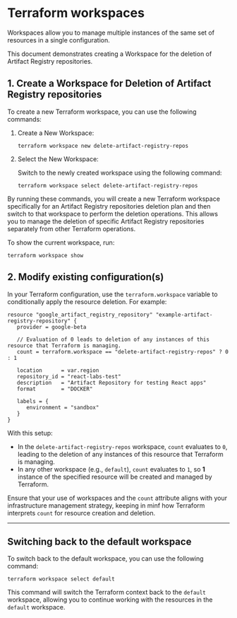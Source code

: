 # Terraform workspaces

Workspaces allow you to manage multiple instances of the same set of resources in a single configuration.

This document demonstrates creating a Workspace for the deletion of Artifact Registry repositories.

## 1. Create a Workspace for Deletion of Artifact Registry repositories

To create a new Terraform workspace, you can use the following commands:

1. Create a New Workspace:

   ```shell
   terraform workspace new delete-artifact-registry-repos
   ```
   
2. Select the New Workspace:

   Switch to the newly created workspace using the following command:

   ```shell
   terraform workspace select delete-artifact-registry-repos
   ```

By running these commands, you will create a new Terraform workspace specifically for an Artifact Registry repositories deletion plan and then switch to that workspace to perform the deletion operations.
This allows you to manage the deletion of specific Artifact Registry repositories separately from other Terraform operations.

To show the current workspace, run:

```shell
terraform workspace show
```

## 2. Modify existing configuration(s)

In your Terraform configuration, use the `terraform.workspace` variable to conditionally apply the resource deletion.
For example:

```hcl
resource "google_artifact_registry_repository" "example-artifact-registry-repository" {
   provider = google-beta

   // Evaluation of 0 leads to deletion of any instances of this resource that Terraform is managing.
   count = terraform.workspace == "delete-artifact-registry-repos" ? 0 : 1

   location      = var.region
   repository_id = "react-labs-test"
   description   = "Artifact Repository for testing React apps"
   format        = "DOCKER"

   labels = {
      environment = "sandbox"
   }
}
```

With this setup:

- In the `delete-artifact-registry-repos` workspace, `count` evaluates to `0`, leading to the deletion of any instances of this resource that Terraform is managing.
- In any other workspace (e.g., `default`), `count` evaluates to `1`, so **1** instance of the specified resource will be created and managed by Terraform.

Ensure that your use of workspaces and the `count` attribute aligns with your infrastructure management strategy, keeping in minf how Terraform interprets `count` for resource creation and deletion.

---

## Switching back to the default workspace

To switch back to the default workspace, you can use the following command:

```shell
terraform workspace select default
```

This command will switch the Terraform context back to the `default` workspace, allowing you to continue working with the resources in the `default` workspace.
